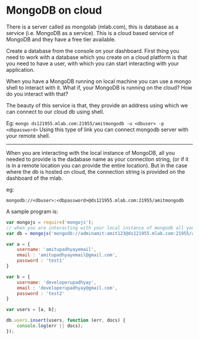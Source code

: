 # MongoDB on cloud

There is a server called as mongolab (mlab.com), this is database as a service (i.e. MongoDB as a service). This is a cloud based service of MongoDB and they have a free tier available.

Create a database from the console on your dashboard.
First thing you need to work with a database which you create on a cloud platform is that you need to have a user, with which you can start interacting with your application.

When you have a MongoDB running on local machine you can use a mongo shell to interact with it. What if, your MongoDB is running on the cloud? How do you interact with that?

The beauty of this service is that, they provide an address using which we can connect to our cloud db using shell.

Eg:
`
mongo ds121955.mlab.com:21955/amitmongodb -u <dbuser> -p <dbpassword>
`
Using this type of link you can connect mongodb server with your remote shell.

-------------------

When you are interacting with the local instance of MongoDB, all you needed to provide is the dadabase name as your connection string, (or if it is in a remote location you can provide the entire location). But in the case where the db is hosted on cloud, the connection string is provided on the dashboard of the mlab.

eg:

`
mongodb://<dbuser>:<dbpassword>@ds121955.mlab.com:21955/amitmongodb
`

A sample program is:

```js
var mongojs = require('mongojs');
// when you are interacting with your local instance of mongodb all you needed is to provide is the database, (or entire address if it's on a remote location). You need to copy the connection string from the mlab account.
var db = mongojs('mongodb://adminamit:amit123@ds121955.mlab.com:21955/amitmongodb', ['users']);

var a = {
    username: 'amitupadhyayemail',
    email : 'amitupadhyayemail@gmail.com',
    password : 'test1'
}

var b = {
    username: 'developerupadhyay',
    email : 'developerupadhyay@gmail.com',
    password : 'test2'
}

var users = [a, b];

db.users.insert(users, function (err, docs) {
    console.log(err || docs);
});
```
